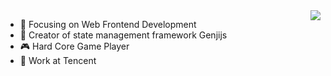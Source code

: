 <img align="right" src="https://github-readme-stats.vercel.app/api?username=huangruichang&show_icons=true&icon_color=CE1D2D&text_color=718096&bg_color=ffffff&hide_title=true" />

- 📙 Focusing on Web Frontend Development
- 🐉 Creator of state management framework Genjijs
- 🎮 Hard Core Game Player
- 🏢 Work at Tencent

<!--
**huangruichang/huangruichang** is a ✨ _special_ ✨ repository because its `README.md` (this file) appears on your GitHub profile.

Here are some ideas to get you started:

- 🔭 I’m currently working on ...
- 🌱 I’m currently learning ...
- 👯 I’m looking to collaborate on ...
- 🤔 I’m looking for help with ...
- 💬 Ask me about ...
- 📫 How to reach me: ...
- 😄 Pronouns: ...
- ⚡ Fun fact: ...
-->
